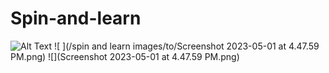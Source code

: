 # Spin-and-learn
![Alt Text](/path/to/image.png)
![ ](/spin and learn images/to/Screenshot 2023-05-01 at 4.47.59 PM.png)
![](Screenshot 2023-05-01 at 4.47.59 PM.png)

